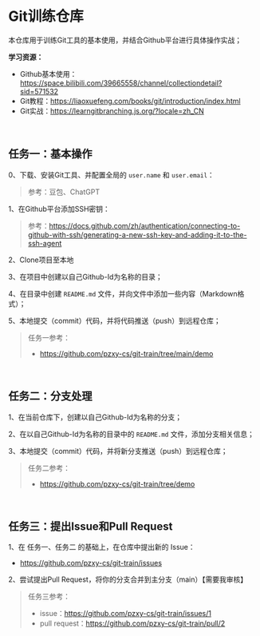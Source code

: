 # Git训练仓库

本仓库用于训练Git工具的基本使用，并结合Github平台进行具体操作实战；

**学习资源：**

- Github基本使用：https://space.bilibili.com/39665558/channel/collectiondetail?sid=571532
- Git教程：https://liaoxuefeng.com/books/git/introduction/index.html
- Git实战：https://learngitbranching.js.org/?locale=zh_CN


<br/>


## 任务一：基本操作

0、下载、安装Git工具、并配置全局的 `user.name` 和 `user.email`：

> 参考：豆包、ChatGPT


1、在Github平台添加SSH密钥：

> 参考：https://docs.github.com/zh/authentication/connecting-to-github-with-ssh/generating-a-new-ssh-key-and-adding-it-to-the-ssh-agent


2、Clone项目至本地

3、在项目中创建以自己Github-Id为名称的目录；

4、在目录中创建 `README.md` 文件，并向文件中添加一些内容（Markdown格式）；

5、本地提交（commit）代码，并将代码推送（push）到远程仓库；

>
> 任务一参考：
>  - https://github.com/pzxy-cs/git-train/tree/main/demo
>

<br/>


## 任务二：分支处理

1、在当前仓库下，创建以自己Github-Id为名称的分支；

2、在以自己Github-Id为名称的目录中的 `README.md` 文件，添加分支相关信息；

3、本地提交（commit）代码，并将新分支推送（push）到远程仓库；

>
> 任务二参考：
>  - https://github.com/pzxy-cs/git-train/tree/demo
> 


<br/>

## 任务三：提出Issue和Pull Request

1、在 任务一、任务二 的基础上，在仓库中提出新的 Issue：

- https://github.com/pzxy-cs/git-train/issues

2、尝试提出Pull Request，将你的分支合并到主分支（main）【需要我审核】

>
> 任务三参考：
>  - issue：https://github.com/pzxy-cs/git-train/issues/1
>  - pull request：https://github.com/pzxy-cs/git-train/pull/2
> 

